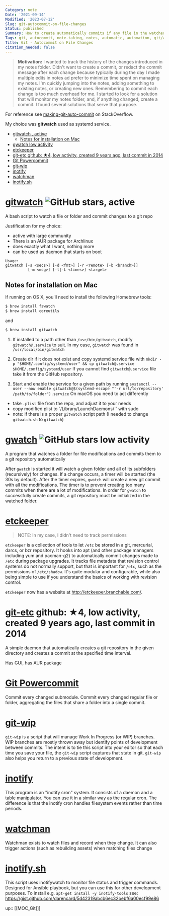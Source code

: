 ```yaml
---
Category: note
Date: '2021-09-14'
Modified: '2023-07-12'
Slug: git-autocommit-on-file-changes
Status: published
Summary: How to create automatically commits if any file in the watched folder was changed
Tags: git, autocommit, note-taking, notes, automatic, automation, git/autocommit
Title: Git - Autocommit on File Changes
citation_needed: false
---
```


> **Motivation:** I wanted to track the history of the changes introduced in my notes folder. Didn't want to create a commit, or redact the commit message after each change because typically during the day I made multiple edits in notes ad prefer to minimize time spent on managing my notes. I'm quickly jumping into the notes, adding something to existing notes, or creating new ones. Remembering to commit each change is too much overhead for me. I started to look for a solution that will monitor my notes folder, and, if anything changed, create a commit. I found several solutions that serve that purpose.

For reference see [making-git-auto-commit](https://stackoverflow.com/questions/420143/making-git-auto-commit) on StackOverflow.

My choice was **gitwatch** used as systemd service.

<!-- MarkdownTOC levels='1,2,3' autolink=True autoanchor=True -->

- [gitwatch , active](#gitwatch--active)
    - [Notes for installation on Mac](#notes-for-installation-on-mac)
- [gwatch  low activity](#gwatch-low-activity)
- [etckeeper](#etckeeper)
- [git-etc github: ★4, low activity, created 9 years ago, last commit in 2014](#git-etc-github-%E2%98%854-low-activity-created-9-years-ago-last-commit-in-2014)
- [Git Powercommit](#git-powercommit)
- [git-wip](#git-wip)
- [inotify](#inotify)
- [watchman](#watchman)
- [inotify.sh](#inotifysh)

<!-- /MarkdownTOC -->

<a id="gitwatch--active"></a>
# [gitwatch](https://github.com/gitwatch/gitwatch) ![GitHub stars](https://img.shields.io/github/stars/gitwatch/gitwatch.svg?logo=github), active
A bash script to watch a file or folder and commit changes to a git repo

Justification for my choice:
- active with large community
- There is an AUR package for Archlinux
- does exactly what I want, nothing more
- can be used as daemon that starts on boot

```
Usage:
gitwatch [-s <secs>] [-d <fmt>] [-r <remote> [-b <branch>]]
          [-m <msg>] [-l|-L <lines>] <target>
```

<a id="notes-for-installation-on-mac"></a>
## Notes for installation on Mac
If running on OS X, you'll need to install the following Homebrew tools:
```sh
$ brew install fswatch
$ brew install coreutils
```
and
```sh
$ brew install gitwatch
```

1. If installed to a path other than `/usr/bin/gitwatch`, modify `gitwatch@.service` to suit. In my case, `gitwatch` was found in `/usr/local/bin/gitwatch`
2. Create dir if it does not exist and copy systemd service file with `mkdir -p "$HOME/.config/systemd/user" && cp gitwatch@.service $HOME/.config/systemd/user`
If you cannot find `gitwatch@.service` file take it from the GitHub repository.

3. Start and enable the service for a given path by running `systemctl --user --now enable gitwatch@$(systemd-escape "'-r url/to/repository' /path/to/folder").service`
On macOS you need to act differently
- take `.plist` file from the repo, and adjust it to your needs
- copy modified plist to `/Library/LaunchDaemons/`` with sudo
- note: if there is a proper `gitwatch` script path (I needed to change `gitwatch.sh` to `gitwatch`)

<a id="gwatch-low-activity"></a>
# [gwatch](https://github.com/jw0k/gwatch) ![GitHub stars](https://img.shields.io/github/stars/jw0k/gwatch.svg?logo=github) low activity
A program that watches a folder for file modifications and commits them to a git repository automatically

After `gwatch` is started it will watch a given folder and all of its subfolders (recursively) for changes. If a change occurs, a timer will be started (the 30s by default). After the timer expires, `gwatch` will create a new git commit with all the modifications. The timer is to prevent creating too many commits when there are a lot of modifications. In order for `gwatch` to successfully create commits, a git repository must be initialized in the watched folder.

<a id="etckeeper"></a>
# [etckeeper](http://joeyh.name/code/etckeeper/)
> NOTE: In my case, I didn't need to track permissions

`etckeeper` is a collection of tools to let `/etc` be stored in a git, mercurial, darcs, or bzr repository. It hooks into apt (and other package managers including yum and pacman-g2) to automatically commit changes made to `/etc` during package upgrades. It tracks file metadata that revision control systems do not normally support, but that is important for `/etc`, such as the permissions of `/etc/shadow`. It's quite modular and configurable, while also being simple to use if you understand the basics of working with revision control.

`etckeeper` now has a website at http://etckeeper.branchable.com/.

<a id="git-etc-github-%E2%98%854-low-activity-created-9-years-ago-last-commit-in-2014"></a>
# [git-etc](https://arcanis.me/projects/git-etc) github: ★4, low activity, created 9 years ago, last commit in 2014
A simple daemon that automatically creates a git repository in the given directory and creates a commit at the specified time interval.

Has GUI, has AUR package


<a id="git-powercommit"></a>
# [Git Powercommit](https://github.com/grwlf/git-powercommit)
Commit every changed submodule. Commit every changed regular file or folder, aggregating the files that share a folder into a single commit.


<a id="git-wip"></a>
# [git-wip](https://github.com/bartman/git-wip)
`git-wip` is a script that will manage Work In Progress (or WIP) branches. WIP branches are mostly thrown away but identify points of development between commits. The intent is to tie this script into your editor so that each time you save your file, the `git-wip` script captures that state in git. `git-wip` also helps you return to a previous state of development.

<a id="inotify"></a>
# [inotify](http://inotify.aiken.cz/?section=incron&page=about&lang=en)
This program is an "inotify cron" system. It consists of a daemon and a table manipulator. You can use it in a similar way as the regular cron. The difference is that the inotify cron handles filesystem events rather than time periods.

<a id="watchman"></a>
# [watchman](https://facebook.github.io/watchman/)
Watchman exists to watch files and record when they change. It can also trigger actions (such as rebuilding assets) when matching files change


<a id="inotifysh"></a>
# [inotify.sh](https://github.com/nzvincent/nzvincent-github/blob/master/inotify-tools/inotify.sh)
This script uses inotifywatch to monitor file status and trigger commands.
Designed for Ansible playbook, but you can use this for other development purposes.
To install e.g. `apt-get install -y inotify-tools`
see: https://gist.github.com/darencard/5d42319abcb6ec32bebf6a00ecf99e86

up:: [[MOC_Git]]]